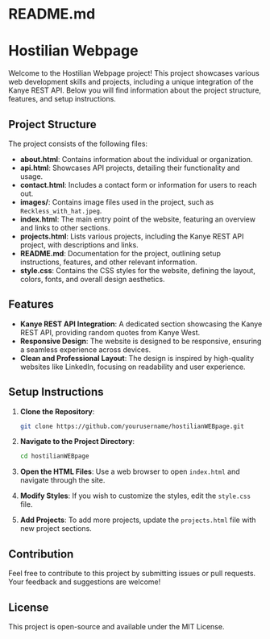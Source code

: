 # README.md

# Hostilian Webpage

Welcome to the Hostilian Webpage project! This project showcases various web development skills and projects, including a unique integration of the Kanye REST API. Below you will find information about the project structure, features, and setup instructions.

## Project Structure

The project consists of the following files:

- **about.html**: Contains information about the individual or organization.
- **api.html**: Showcases API projects, detailing their functionality and usage.
- **contact.html**: Includes a contact form or information for users to reach out.
- **images/**: Contains image files used in the project, such as `Reckless_with_hat.jpeg`.
- **index.html**: The main entry point of the website, featuring an overview and links to other sections.
- **projects.html**: Lists various projects, including the Kanye REST API project, with descriptions and links.
- **README.md**: Documentation for the project, outlining setup instructions, features, and other relevant information.
- **style.css**: Contains the CSS styles for the website, defining the layout, colors, fonts, and overall design aesthetics.

## Features

- **Kanye REST API Integration**: A dedicated section showcasing the Kanye REST API, providing random quotes from Kanye West.
- **Responsive Design**: The website is designed to be responsive, ensuring a seamless experience across devices.
- **Clean and Professional Layout**: The design is inspired by high-quality websites like LinkedIn, focusing on readability and user experience.

## Setup Instructions

1. **Clone the Repository**: 
   ```bash
   git clone https://github.com/yourusername/hostilianWEBpage.git
   ```

2. **Navigate to the Project Directory**:
   ```bash
   cd hostilianWEBpage
   ```

3. **Open the HTML Files**: Use a web browser to open `index.html` and navigate through the site.

4. **Modify Styles**: If you wish to customize the styles, edit the `style.css` file.

5. **Add Projects**: To add more projects, update the `projects.html` file with new project sections.

## Contribution

Feel free to contribute to this project by submitting issues or pull requests. Your feedback and suggestions are welcome!

## License

This project is open-source and available under the MIT License.